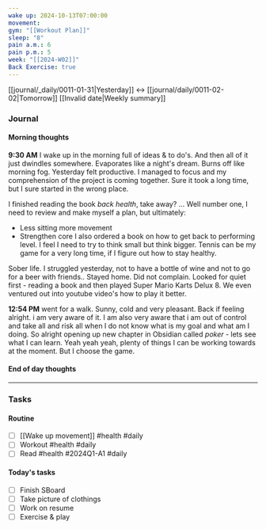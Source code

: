 ```yaml
---
wake up: 2024-10-13T07:00:00
movement: 
gym: "[[Workout Plan]]"
sleep: "8"
pain a.m.: 6
pain p.m.: 5
week: "[[2024-W02]]"
Back Exercise: true
---
```

[[journal/_daily/0011-01-31|Yesterday]] <-> [[journal/daily/0011-02-02|Tomorrow]]
[[Invalid date|Weekly summary]]
### Journal
#### Morning thoughts

**9:30 AM**
I wake up in the morning full of ideas & to do's. And then all of it just dwindles somewhere. Evaporates like a night's dream. Burns off like morning fog. 
Yesterday felt productive. I managed to focus and my comprehension of the project is coming together. 
Sure it took a long time, but I sure started in the wrong place. 

I finished reading the book *back health*, take away? ... 
Well number one, I need to review and make myself a plan, but ultimately:
* Less sitting more movement
* Strengthen core
I also ordered a book on how to get back to performing level. I feel I need to try to think small but think bigger. Tennis can be my game for a very long time, if I figure out how to stay healthy. 

Sober life. I struggled yesterday, not to have a bottle of wine and not to go for a beer with friends..
Stayed home. Did not complain. Looked for quiet first - reading a book and then played Super Mario Karts Delux 8. We even ventured out into youtube video's how to play it better. 

**12:54 PM**
went for a walk. Sunny, cold and very pleasant. Back if feeling alright. i am very aware of it. I am also very aware that i am out of control and take all and risk all when I do not know what is my goal and what am I doing. 
So alright opening up new chapter in Obsidian called *poker* - lets see what I can learn. Yeah yeah yeah, plenty of things I can be working towards at the moment. But I choose the game. 

#### End of day thoughts


-----
### Tasks 

#### Routine

- [ ] [[Wake up movement]] #health #daily
- [ ] Workout #health #daily 
- [ ] Read #health #2024Q1-A1 #daily

#### Today's tasks

- [ ] Finish SBoard
- [ ] Take picture of clothings
- [ ] Work on resume
- [ ] Exercise & play